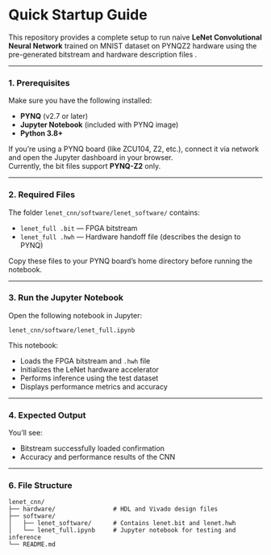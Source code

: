 # Quick Startup Guide

This repository provides a complete setup to run naive **LeNet Convolutional Neural Network** trained on MNIST dataset on PYNQZ2 hardware using the pre-generated bitstream and hardware description files .

---
### **1. Prerequisites**
Make sure you have the following installed:
- **PYNQ** (v2.7 or later)  
- **Jupyter Notebook** (included with PYNQ image)  
- **Python 3.8+**

If you’re using a PYNQ board (like ZCU104, Z2, etc.), connect it via network and open the Jupyter dashboard in your browser.  
Currently, the bit files support **PYNQ-Z2** only.

---
### **2. Required Files**
The folder `lenet_cnn/software/lenet_software/` contains:
- `lenet_full .bit` — FPGA bitstream  
- `lenet_full .hwh` — Hardware handoff file (describes the design to PYNQ)

Copy these files to your PYNQ board’s home directory before running the notebook.

---

### **3. Run the Jupyter Notebook**
Open the following notebook in Jupyter:

```
lenet_cnn/software/lenet_full.ipynb
```

This notebook:
- Loads the FPGA bitstream and `.hwh` file  
- Initializes the LeNet hardware accelerator  
- Performs inference using the test dataset  
- Displays performance metrics and accuracy  

---

### **4. Expected Output**
You’ll see:
- Bitstream successfully loaded confirmation  
- Accuracy and performance results of the CNN  

---
### **6. File Structure**
```
lenet_cnn/
├── hardware/                # HDL and Vivado design files
├── software/
│   ├── lenet_software/      # Contains lenet.bit and lenet.hwh
│   └── lenet_full.ipynb     # Jupyter notebook for testing and inference
└── README.md
```


